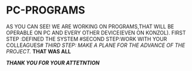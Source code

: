 # PC-PROGRAMS
AS YOU CAN SEE!
WE ARE WORKING ON PROGRAMS,THAT WILL BE OPERABLE ON PC AND EVERY OTHER DEVICE(EVEN ON KONZOL).
FIRST STEP :DEFINED THE SYSTEM
#SECOND STEP:WORK WITH YOUR COLLEAGUES#
_THIRD STEP: MAKE A PLANE FOR THE ADVANCE OF THE PROJECT._
**THAT WAS ALL**


**_THANK YOU FOR YOUR ATTETNTION_**
